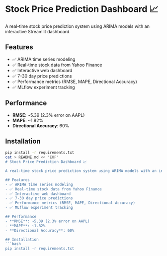 # Stock Price Prediction Dashboard 📈

A real-time stock price prediction system using ARIMA models with an interactive Streamlit dashboard.

## Features
- ✅ ARIMA time series modeling
- ✅ Real-time stock data from Yahoo Finance  
- ✅ Interactive web dashboard
- ✅ 7-30 day price predictions
- ✅ Performance metrics (RMSE, MAPE, Directional Accuracy)
- ✅ MLflow experiment tracking

## Performance
- **RMSE**: ~5.39 (2.3% error on AAPL)
- **MAPE**: ~1.82%
- **Directional Accuracy**: 60%

## Installation
```bash
pip install -r requirements.txt
cat > README.md << 'EOF'
# Stock Price Prediction Dashboard 📈

A real-time stock price prediction system using ARIMA models with an interactive Streamlit dashboard.

## Features
- ✅ ARIMA time series modeling
- ✅ Real-time stock data from Yahoo Finance  
- ✅ Interactive web dashboard
- ✅ 7-30 day price predictions
- ✅ Performance metrics (RMSE, MAPE, Directional Accuracy)
- ✅ MLflow experiment tracking

## Performance
- **RMSE**: ~5.39 (2.3% error on AAPL)
- **MAPE**: ~1.82%
- **Directional Accuracy**: 60%

## Installation
```bash
pip install -r requirements.txt
